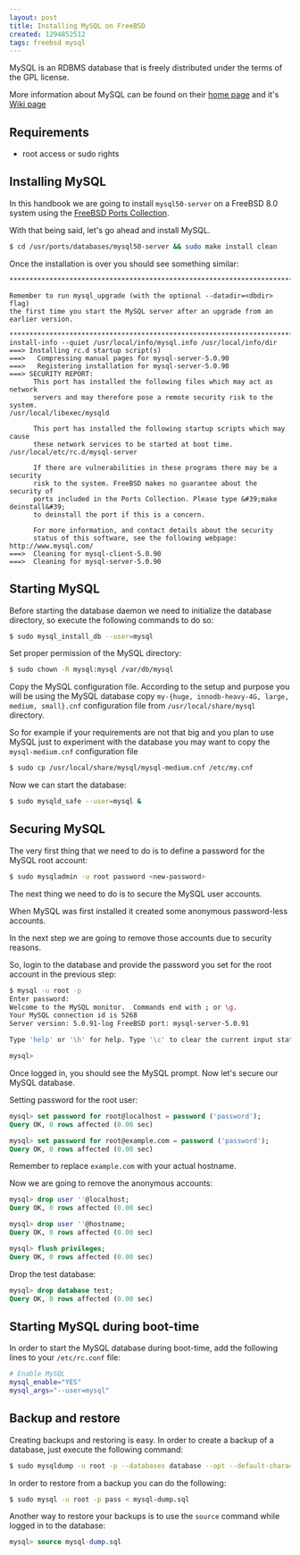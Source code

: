 ```yaml
---
layout: post
title: Installing MySQL on FreeBSD
created: 1294852512
tags: freebsd mysql
---
```

MySQL is an RDBMS database that is freely distributed under the
terms of the GPL license.

More information about MySQL can be found on their
[home page](http://mysql.com) and it's
[Wiki page](http://en.wikipedia.org/wiki/MySQL)

## Requirements

* root access or sudo rights

## Installing MySQL

In this handbook we are going to install `mysql50-server` on a
FreeBSD 8.0 system using the
[FreeBSD Ports Collection](http://www.freebsd.org/doc/en_US.ISO8859-1/books/handbook/ports-using.html).

With that being said, let's go ahead and install MySQL.

```bash
$ cd /usr/ports/databases/mysql50-server && sudo make install clean
```

Once the installation is over you should see something similar:

```text
************************************************************************

Remember to run mysql_upgrade (with the optional --datadir=<dbdir> flag)
the first time you start the MySQL server after an upgrade from an
earlier version.

************************************************************************
install-info --quiet /usr/local/info/mysql.info /usr/local/info/dir
===> Installing rc.d startup script(s)
===>   Compressing manual pages for mysql-server-5.0.90
===>   Registering installation for mysql-server-5.0.90
===> SECURITY REPORT: 
      This port has installed the following files which may act as network
      servers and may therefore pose a remote security risk to the system.
/usr/local/libexec/mysqld

      This port has installed the following startup scripts which may cause
      these network services to be started at boot time.
/usr/local/etc/rc.d/mysql-server

      If there are vulnerabilities in these programs there may be a security
      risk to the system. FreeBSD makes no guarantee about the security of
      ports included in the Ports Collection. Please type &#39;make deinstall&#39;
      to deinstall the port if this is a concern.

      For more information, and contact details about the security
      status of this software, see the following webpage: 
http://www.mysql.com/
===>  Cleaning for mysql-client-5.0.90
===>  Cleaning for mysql-server-5.0.90
```

## Starting MySQL

Before starting the database daemon we need to initialize the
database directory, so execute the following commands to do so:

```bash
$ sudo mysql_install_db --user=mysql
```

Set proper permission of the MySQL directory:

```bash
$ sudo chown -R mysql:mysql /var/db/mysql
```

Copy the MySQL configuration file. According to the setup and
purpose you will be using the MySQL database copy
`my-{huge, innodb-heavy-4G, large, medium, small}.cnf` configuration
file from `/usr/local/share/mysql` directory.

So for example if your requirements are not that big and you plan to
use MySQL just to experiment with the database you may want to
copy the `mysql-medium.cnf` configuration file

```bash
$ sudo cp /usr/local/share/mysql/mysql-medium.cnf /etc/my.cnf
```

Now we can start the database:

```bash
$ sudo mysqld_safe --user=mysql &
```

## Securing MySQL

The very first thing that we need to do is to define a password for the
MySQL root account:

```bash
$ sudo mysqladmin -u root password <new-password>
```

The next thing we need to do is to secure the MySQL user accounts.

When MySQL was first installed it created some anonymous
password-less accounts.

In the next step we are going to remove those accounts due to
security reasons.

So, login to the database and provide the password you set for the
root account in the previous step:

```bash
$ mysql -u root -p
Enter password: 
Welcome to the MySQL monitor.  Commands end with ; or \g.
Your MySQL connection id is 5268
Server version: 5.0.91-log FreeBSD port: mysql-server-5.0.91

Type 'help' or '\h' for help. Type '\c' to clear the current input statement.

mysql>
```

Once logged in, you should see the MySQL prompt. Now let's secure our
MySQL database.

Setting password for the root user:

```sql
mysql> set password for root@localhost = password ('password');
Query OK, 0 rows affected (0.00 sec)

mysql> set password for root@example.com = password ('password');
Query OK, 0 rows affected (0.00 sec)
```

Remember to replace `example.com` with your actual hostname.

Now we are going to remove the anonymous accounts:

```sql
mysql> drop user ''@localhost;
Query OK, 0 rows affected (0.00 sec)

mysql> drop user ''@hostname;
Query OK, 0 rows affected (0.00 sec)

mysql> flush privileges;
Query OK, 0 rows affected (0.00 sec)
```

Drop the test database:

```sql
mysql> drop database test;
Query OK, 0 rows affected (0.00 sec)
```

## Starting MySQL during boot-time

In order to start the MySQL database during boot-time, add the
following lines to your `/etc/rc.conf` file:

```bash
# Enable MySQL
mysql_enable="YES"
mysql_args="--user=mysql"
```

## Backup and restore

Creating backups and restoring is easy. In order to create a
backup of a database, just execute the following command:

```bash
$ sudo mysqldump -u root -p --databases database --opt --default-character-set=utf8 > mysql-dump.sql
```

In order to restore from a backup you can do the following:

```bash
$ sudo mysql -u root -p pass < mysql-dump.sql
```

Another way to restore your backups is to use the `source` command
while logged in to the database:

```sql
mysql> source mysql-dump.sql
```
